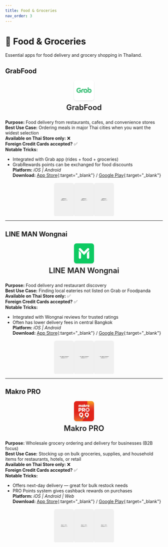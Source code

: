 ```yaml
---
title: Food & Groceries
nav_order: 3
---
```


<style>
/* Custom styling for Thailand Essential Apps */

/* Style the app icons - centered above app names */
.app-header {
  text-align: center;
  margin-bottom: 1.5rem;
}

.app-icon {
  display: block;
  margin: 0 auto 0.5rem auto;
  border-radius: 8px;
  box-shadow: 0 2px 4px rgba(0,0,0,0.1);
}

.app-title {
  margin: 0;
  font-size: 1.5rem;
  font-weight: 600;
}

/* Style the app screenshots */
.app-screenshots {
  display: flex;
  justify-content: center;
  gap: 0.25rem;
  margin-top: 1rem;
  flex-wrap: nowrap;
  overflow-x: auto;
}

.app-screenshot {
  width: 60px;
  height: 106px;
  object-fit: cover;
  border-radius: 6px;
  box-shadow: 0 1px 4px rgba(0,0,0,0.15);
  transition: transform 0.2s ease;
  flex-shrink: 0;
}

.app-screenshot:hover {
  transform: scale(1.05);
}
</style>

# 🍜 Food & Groceries

Essential apps for food delivery and grocery shopping in Thailand.

## GrabFood

<div class="app-header">
<img src="icons/grabfood.jpg" alt="GrabFood icon" width="64" height="64" class="app-icon"/>
<h3 class="app-title">GrabFood</h3>
</div>

**Purpose:** Food delivery from restaurants, cafes, and convenience stores  
**Best Use Case:** Ordering meals in major Thai cities when you want the widest selection  
**Available on Thai Store only:** ❌  
**Foreign Credit Cards accepted?** ✅  
**Notable Tricks:**  
- Integrated with Grab app (rides + food + groceries)  
- GrabRewards points can be exchanged for food discounts  
**Platform:** *iOS | Android*  
**Download:** [App Store](https://apps.apple.com/app/grab/id647268330){:target="_blank"} / [Google Play](https://play.google.com/store/apps/details?id=com.grabtaxi.passenger){:target="_blank"}

<div class="app-screenshots">
<img src="screenshots/grabfood-1.jpg" alt="GrabFood Screenshot 1" class="app-screenshot"/>
<img src="screenshots/grabfood-2.jpg" alt="GrabFood Screenshot 2" class="app-screenshot"/>
<img src="screenshots/grabfood-3.jpg" alt="GrabFood Screenshot 3" class="app-screenshot"/>
</div>

---

## LINE MAN Wongnai

<div class="app-header">
<img src="icons/line-man-wongnai.png" alt="LINE MAN Wongnai icon" width="64" height="64" class="app-icon"/>
<h3 class="app-title">LINE MAN Wongnai</h3>
</div>

**Purpose:** Food delivery and restaurant discovery  
**Best Use Case:** Finding local eateries not listed on Grab or Foodpanda  
**Available on Thai Store only:** ✅  
**Foreign Credit Cards accepted?** ✅  
**Notable Tricks:**  
- Integrated with Wongnai reviews for trusted ratings  
- Often has lower delivery fees in central Bangkok  
**Platform:** *iOS | Android*  
**Download:** [App Store](https://apps.apple.com/th/app/line-man-wongnai/id1071609634){:target="_blank"} / [Google Play](https://play.google.com/store/apps/details?id=com.linecorp.linemanth){:target="_blank"}

<div class="app-screenshots">
<img src="screenshots/line-man-wongnai-1.jpg" alt="LINE MAN Wongnai Screenshot 1" class="app-screenshot"/>
<img src="screenshots/line-man-wongnai-2.jpg" alt="LINE MAN Wongnai Screenshot 2" class="app-screenshot"/>
<img src="screenshots/line-man-wongnai-3.jpg" alt="LINE MAN Wongnai Screenshot 3" class="app-screenshot"/>
</div>

---

## Makro PRO

<div class="app-header">
<img src="icons/makro-pro.jpg" alt="Makro PRO icon" width="64" height="64" class="app-icon"/>
<h3 class="app-title">Makro PRO</h3>
</div>

**Purpose:** Wholesale grocery ordering and delivery for businesses (B2B focus)  
**Best Use Case:** Stocking up on bulk groceries, supplies, and household items for restaurants, hotels, or retail  
**Available on Thai Store only:** ❌  
**Foreign Credit Cards accepted?** ✅  
**Notable Tricks:**  
- Offers next-day delivery — great for bulk restock needs  
- PRO Points system gives cashback rewards on purchases  
**Platform:** *iOS | Android | Web*  
**Download:** [App Store](https://apps.apple.com/th/app/makropro-9-9-super-deals/id1570380497){:target="_blank"} / [Google Play](https://play.google.com/store/apps/details?id=com.makromangoapp.production){:target="_blank"}

<div class="app-screenshots">
<img src="screenshots/makro-pro-1.jpg" alt="Makro PRO Screenshot 1" class="app-screenshot"/>
<img src="screenshots/makro-pro-2.jpg" alt="Makro PRO Screenshot 2" class="app-screenshot"/>
<img src="screenshots/makro-pro-3.jpg" alt="Makro PRO Screenshot 3" class="app-screenshot"/>
</div>
